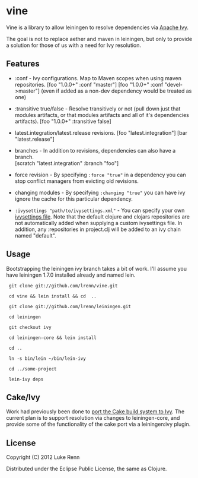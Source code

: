 # vine

Vine is a library to allow leiningen to resolve dependencies via
[Apache Ivy](http://ant.apache.org/ivy/). 

The goal is not to replace aether and maven in leiningen, but only to
provide a solution for those of us with a need for Ivy resolution.

## Features

* :conf - Ivy configurations.  Map to Maven scopes when using maven repositories.
      [foo "1.0.0+" :conf "master"]
      [foo "1.0.0+" :conf "devel->master"] (even if added as a non-dev dependency would be treated as one)

* :transitive true/false - Resolve transitively or not (pull down just that modules artifacts, or that modules artifacts and all of it's dependencies artifacts).
      [foo "1.0.0+" :transitive false]

* latest.integration/latest.release revisions.
      [foo "latest.integration"]
      [bar "latest.release"]

* branches - In addition to revisions, dependencies can also have a branch.  
      [scratch "latest.integration" :branch "foo"]

* force revision - By specifying `:force "true"` in a dependency you can stop conflict managers from evicting old revisions.

* changing modules - By specifying `:changing "true"` you can have ivy ignore the cache for this particular dependency.

* `:ivysettings "path/to/ivysettings.xml"` - You can specify your own [ivysettings file](http://ant.apache.org/ivy/history/latest-milestone/settings.html).  Note that the default clojure and clojars repositories are not automatically added when supplying a custom ivysettings file.  In addition, any :repositories in project.clj will be added to an ivy chain named "default".

## Usage

Bootstrapping the leiningen ivy branch takes a bit of work.  I'll
assume you have leiningen 1.7.0 installed already and named lein.

     git clone git://github.com/lrenn/vine.git

     cd vine && lein install && cd  ..

     git clone git://github.com/lrenn/leiningen.git
     
     cd leiningen
     
     git checkout ivy
     
     cd leiningen-core && lein install
     
     cd ..
     
     ln -s bin/lein ~/bin/lein-ivy
     
     cd ../some-project
     
     lein-ivy deps

     
## Cake/Ivy

Work had previously been done to
[port the Cake build system to Ivy](https://github.com/lrenn/cake/wiki/Ivy).
The current plan is to support resolution via changes to
leiningen-core, and provide some of the functionality of the cake port
via a leiningen:ivy plugin.

## License

Copyright (C) 2012 Luke Renn

Distributed under the Eclipse Public License, the same as Clojure.
